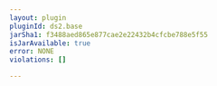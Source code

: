 ```yaml
---
layout: plugin
pluginId: ds2.base
jarSha1: f3488aed865e877cae2e22432b4cfcbe788e5f55
isJarAvailable: true
error: NONE
violations: []

---
```

